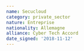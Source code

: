 ```yaml
---
name: Secucloud
category: private_sector
nature: Entreprise
nationality: Allemagne
alliance: Cyber Tech Accord
date_signed: '2018-11-12'
---
```

    